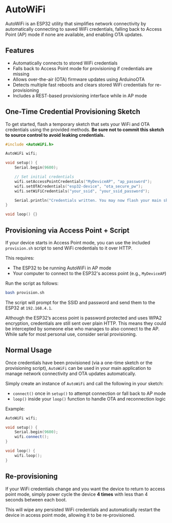 # AutoWiFi

AutoWiFi is an ESP32 utility that simplifies network connectivity by automatically connecting to saved WiFi credentials, falling back to Access Point (AP) mode if none are available, and enabling OTA updates.

## Features

- Automatically connects to stored WiFi credentials
- Falls back to Access Point mode for provisioning if credentials are missing
- Allows over-the-air (OTA) firmware updates using ArduinoOTA
- Detects multiple fast reboots and clears stored WiFi credentials for re-provisioning
- Includes a REST-based provisioning interface while in AP mode

## One-Time Credential Provisioning Sketch

To get started, flash a temporary sketch that sets your WiFi and OTA credentials using the provided methods. **Be sure not to commit this sketch to source control to avoid leaking credentials.**

```cpp
#include <AutoWiFi.h>

AutoWiFi wifi;

void setup() {
    Serial.begin(9600);

    // Set initial credentials
    wifi.setAccessPointCredentials("MyDeviceAP", "ap_password");
    wifi.setOTACredentials("esp32-device", "ota_secure_pw");
    wifi.setWiFiCredentials("your_ssid", "your_ssid_password");

    Serial.println("Credentials written. You may now flash your main sketch.");
}

void loop() {}
```

## Provisioning via Access Point + Script

If your device starts in Access Point mode, you can use the included `provision.sh` script to send WiFi credentials to it over HTTP.

This requires:

- The ESP32 to be running AutoWiFi in AP mode
- Your computer to connect to the ESP32's access point (e.g., `MyDeviceAP`)

Run the script as follows:

```bash
bash provision.sh
```

The script will prompt for the SSID and password and send them to the ESP32 at `192.168.4.1`.

Although the ESP32’s access point is password protected and uses WPA2 encryption, credentials are still sent over plain HTTP. This means they could be intercepted by someone else who manages to also connect to the AP. While safe for most personal use, consider serial provisioning.

## Normal Usage

Once credentials have been provisioned (via a one-time sketch or the provisioning script), `AutoWiFi` can be used in your main application to manage network connectivity and OTA updates automatically.

Simply create an instance of `AutoWiFi` and call the following in your sketch:

- `connect()` once in `setup()` to attempt connection or fall back to AP mode
- `loop()` inside your `loop()` function to handle OTA and reconnection logic

Example:

```cpp
AutoWiFi wifi;

void setup() {
    Serial.begin(9600);
    wifi.connect();
}

void loop() {
    wifi.loop();
}
```

## Re-provisioning

If your WiFi credentials change and you want the device to return to access point mode, simply power cycle the device **4 times** with less than 4 seconds between each boot.

This will wipe any persisted WiFi credentials and automatically restart the device in access point mode, allowing it to be re-provisioned.
